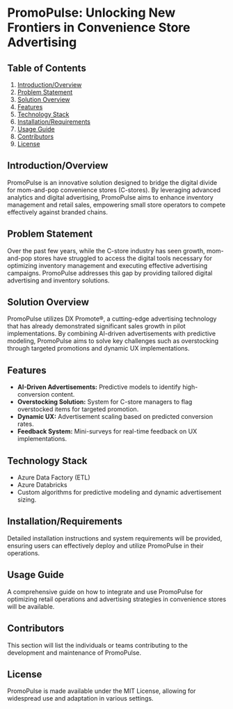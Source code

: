 
# PromoPulse: Unlocking New Frontiers in Convenience Store Advertising

## Table of Contents
1. [Introduction/Overview](#introductionoverview)
2. [Problem Statement](#problem-statement)
3. [Solution Overview](#solution-overview)
4. [Features](#features)
5. [Technology Stack](#technology-stack)
6. [Installation/Requirements](#installationrequirements)
7. [Usage Guide](#usage-guide)
8. [Contributors](#contributors)
9. [License](#license)

## Introduction/Overview
PromoPulse is an innovative solution designed to bridge the digital divide for mom-and-pop convenience stores (C-stores). By leveraging advanced analytics and digital advertising, PromoPulse aims to enhance inventory management and retail sales, empowering small store operators to compete effectively against branded chains.

## Problem Statement
Over the past few years, while the C-store industry has seen growth, mom-and-pop stores have struggled to access the digital tools necessary for optimizing inventory management and executing effective advertising campaigns. PromoPulse addresses this gap by providing tailored digital advertising and inventory solutions.

## Solution Overview
PromoPulse utilizes DX Promote®, a cutting-edge advertising technology that has already demonstrated significant sales growth in pilot implementations. By combining AI-driven advertisements with predictive modeling, PromoPulse aims to solve key challenges such as overstocking through targeted promotions and dynamic UX implementations.

## Features
- **AI-Driven Advertisements:** Predictive models to identify high-conversion content.
- **Overstocking Solution:** System for C-store managers to flag overstocked items for targeted promotion.
- **Dynamic UX:** Advertisement scaling based on predicted conversion rates.
- **Feedback System:** Mini-surveys for real-time feedback on UX implementations.

## Technology Stack
- Azure Data Factory (ETL)
- Azure Databricks
- Custom algorithms for predictive modeling and dynamic advertisement sizing.

## Installation/Requirements
Detailed installation instructions and system requirements will be provided, ensuring users can effectively deploy and utilize PromoPulse in their operations.

## Usage Guide
A comprehensive guide on how to integrate and use PromoPulse for optimizing retail operations and advertising strategies in convenience stores will be available.

## Contributors
This section will list the individuals or teams contributing to the development and maintenance of PromoPulse.

## License
PromoPulse is made available under the MIT License, allowing for widespread use and adaptation in various settings.
